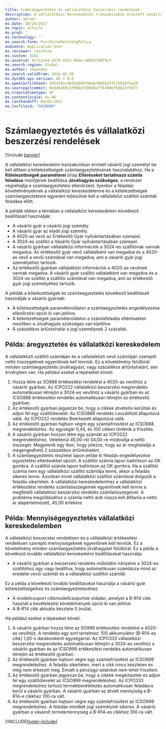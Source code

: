 ```yaml
---
title: Számlaegyeztetés és vállalatközi beszerzési rendelések
description: A vállalatközi kereskedelmi tranzakcióban érintett vásárló jogi személyt be kell állítani a kötelezettségek számlaegyeztetésének használatához. Ilyenkor a feladási követelményeknek a vállalatközi kereskedelemre és a kötelezettségek számlaegyeztetésre egyaránt teljesülnie kell a vállalatközi szállítói számlák feladása előtt.
author: abruer
ms.date: 10/26/2017
ms.topic: article
ms.prod: ''
ms.technology: ''
ms.search.form: PurchLineMatchingPolicy
audience: Application User
ms.reviewer: roschlom
ms.custom: 3101
ms.assetid: 9c7c2e44-45f8-4325-b6de-a09fe790f9cf
ms.search.region: Global
ms.author: shpandey
ms.search.validFrom: 2016-02-28
ms.dyn365.ops.version: AX 7.0.0
ms.openlocfilehash: 6d54f81c4d45d060784daf0666253fc60287ba26
ms.sourcegitcommit: 0e8db169c3f90bd750826af76709ef5d621fd377
ms.translationtype: HT
ms.contentlocale: hu-HU
ms.lasthandoff: 04/01/2021
ms.locfileid: "5820689"
---
```

# <a name="invoice-matching-and-intercompany-purchase-orders"></a>Számlaegyeztetés és vállalatközi beszerzési rendelések

[!include [banner](../includes/banner.md)]

A vállalatközi kereskedelmi tranzakcióban érintett vásárló jogi személyt be kell állítani a kötelezettségek számlaegyeztetésének használatához. Ha a **Kötelezettségek paraméterei** űrlap **Eltéréseket tartalmazó számla feladása** mezőjének beállítása **Jóváhagyás szükséges**, a rendszer végrehajtja a számlaegyeztetési ellenőrzést. Ilyenkor a feladási követelményeknek a vállalatközi kereskedelemre és a kötelezettségek számlaegyeztetésre egyaránt teljesülnie kell a vállalatközi szállítói számlák feladása előtt.

A példák ebben a témában a vállalatközi kereskedelem következő beállításait használják:
-   A vásárló gyár a vásárló jogi személy.
-   A vásárló gyár az eladó jogi személy.
-   A 4020-as vevő az Értékesítő Gyár nyilvántartásában szerepel.
-   A 3024-es szállító a Vásárló Gyár nyilvántartásában szerepel.
-   A vásárló gyárban vállalatközi információk a 3024-es szállítónak vannak megadva. Az értékesítő gyár vevő vállalatként van megadva és a 4020-as vevő a vevői számlával van megadva, ami a vásárló gyár jogi személyéhez tartozik.
-   Az értékesítő gyárban vállalatközi információk a 4020-as vevőnek vannak megadva. A vásárló gyár szállító vállalatként van megadva és a 3024-as szállító a szállítói számlával van megadva, ami az értékesítő gyár jogi személyéhez tartozik.

A példák a kötelezettségek és számlaegyeztetés következő beállításait használják a vásárló gyárnak:
-   A kötelezettségek paraméteroldalon a számlaegyeztetés engedélyezése ellenőrzési opció ki van jelölve.
-   A kötelezettségek paraméteroldalon a számlafeladás eltérésekkel mezőben a Jóváhagyás szükséges van kijelölve.
-   A százalékos ártűréshatár a jogi személynek 2 százalék.

## <a name="example-price-matching-and-intercompany-trade"></a> Példa: áregyeztetés és vállalatközi kereskedelem
A vállalatközti szállító számláján és a vállalatközti vevő számláján szereplő nettó összegeknek egyenlőnek kell lenniük. Ez a követelmény felülbírál minden számlaegyeztetés jóváhagyást, vagy százalékos ártűréshatárt, ami érvényben van. Ha például ezeket a lépéseket követi.
1.  Hozza létre az SO888 értékesítési rendelést a 4020-as vevőhöz a vásárló gyárban. Az ICPO222 vállalatközi beszerzési megrendelés automatikusan létrejön a 3024-es vevőhöz a vásárló gyárban és az ICSO888 értékesítési rendelés automatikusan létrejön az értékesítő gyárban.
2.  Az értékesítő gyárban jegyezze be, hogy a cikkek átvételre kerültek és adjon fel egy szállítólevelet. Az ICSO888 rendelés Leszállított állapotúvá válik. Az ICPO222 rendelés Beérkezett állapotúvá válik.
3.  Az értékesítő gyárban hajtson végre egy számlafrissítést az ICSO888 megrendeléshez. Az egységár 0,45, és 100 cikken történik a frissítés.
4.  A vásárló gyárban hozzon létre egy számlát az ICPO222 megrendeléshez. Véletlenül 45,00-ről 54,00-re módosítja a nettó összeget. Megjelenik egy ikon, hogy jelezze, hogy az ár meghaladja a megengedhető 2 százalékos ártűréshatárt.
5.  A számlaegyeztetés részletei lapon jelölje ki feladás engedélyezése egyeztetési eltérésekkel opciót. A szállítói számla lapon kattintson az OK gombra. A szállítói számla lapon kattintson az OK gombra. Ha a szállítói számla nem egy vállalatközi szállító számlája lenne, akkor a feladás sikeres lenne. Azonban mivel vállalatközi szállítói számlával dolgozik a feladás sikertelen. A vállalatközi kereskedelemhez a vállalatközi értékesítési rendelés számlaösszegeinek egyenlőnek kell lennie a megfelelő vállalatközi beszerzési rendelés számlaösszegeivel. A probléma megoldásához a számla nettó árát vissza kell állítania a nettó ár alapértelmezett, 45,00 értékére.

## <a name="example-quantity-matching-with-intercompany-trade"></a> Példa: Mennyiségegyeztetés vállalatközi kereskedelemben
A vállalatközi beszerzési rendelésen és a vállalatközi értékesítési rendelésen szereplő mennyiségeknek egyenlőnek kell lenniük. Ez a követelmény minden számlaegyeztetési jóváhagyást felülbírál. Ez a példa a következő további vállalatközi kereskedelmi beállításokat használja:
-   A vásárló gyárban a beszerzési rendelés működési irányelve a 3024-es szállítóhoz úgy vagy beállítva, hogy automatikusan számlázza mind az eredetei vevői számlát és a vállalatközi szállítói számlát.

Ez a példa a következő további beállításokat használja a vásárló gyár kötelezettségeihez és számlaegyeztetéséhez:
-   A modellcsoport cikkmodellcsoportok oldalán, amelyet a B-R14 cikk használ a bevételezési követelmények opció ki van jelölve.
-   A B-R14 cikk aktuális készlete 0 (nulla).

Ha például ezeket a lépéseket követi.
1.  A vásárló gyárban hozza létre az SO999 értékesítési rendelést a 4020-as vevőhöz. A rendelés egy sort tartalmaz: 100 akkumulátor (B-R14-es cikk) 1,00-s darabonkénti egységárral. Az ICPO333 vállalatközi beszerzési megrendelés automatikusan létrejön a 3024-es vevőhöz a vásárló gyárban és az ICSO999 értékesítési rendelés automatikusan létrejön az értékesítő gyárban.
2.  Az értékesítő gyárban hajtson végre egy számlafrissítést az ICSO999 megrendeléshez. A feladás sikertelen, mert a cikk nincs készleten és még nem érkezett meg. Emiatt a pénzügyi adatokat nem lehet frissíteni.
3.  Az értékesítő gyárban jegyezze be, hogy a cikkek megérkeztek és adjon fel egy szállítólevelet az ICSO999 megrendeléshez. Az ICPO333 megrendeléshez tartozó termékbevételezés automatikusan feladásra kerül a vásárló gyárban. A vásárló gyárban az átvett mennyiség a B-R14-e cikkhez 100-ra vált.
4.  Az értékesítő gyárban hajtson végre egy számlafrissítést az ICSO999 megrendeléshez. A feladás mindkét jogi személynél sikeres. A vásárló gyárban a vásárolt termékmennyiség a B-R14-es cikkhez 100-ra vált. 







[!INCLUDE[footer-include](../../includes/footer-banner.md)]